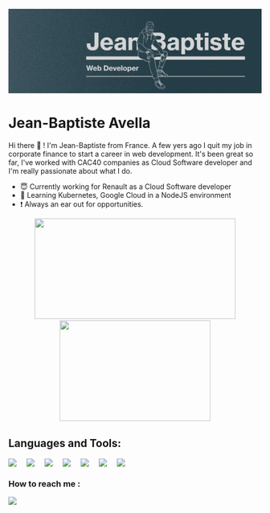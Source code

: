 [![AvellaJB Github Banner](./assets/banner.jpg)](https://twitter.com/avella_jb)

# Jean-Baptiste Avella

Hi there 👋 ! I'm Jean-Baptiste from France. A few yers ago I quit my job in corporate finance to start a career in web development.
It's been great so far, I've worked with CAC40 companies as Cloud Software developer and I'm really passionate about what I do.

- :innocent: Currently working for Renault as a Cloud Software developer
- 🌱 Learning Kubernetes, Google Cloud in a NodeJS environment
- :exclamation: Always an ear out for opportunities.

<div align="center">
<a href="https://github.com/AvellaJB?tab=repositories">
<img height="200rem" width="400rem" src="https://github-readme-stats.vercel.app/api?username=AvellaJB&show_icons=true&theme=tokyonight">
<img height="200rem" width="300rem" src="https://github-readme-stats.vercel.app/api/top-langs/?username=AvellaJB&layout=compact&theme=tokyonight">
</a>
</div>

## Languages and Tools:

<img align="left" width="25px"  src="https://cdn.jsdelivr.net/gh/devicons/devicon/icons/vscode/vscode-original.svg" style="padding-right:11px;" />
<img align="left" width="25px"  src="https://cdn.jsdelivr.net/gh/devicons/devicon/icons/html5/html5-original.svg" style="padding-right:11px;" />
<img align="left" width="25px" src="https://cdn.jsdelivr.net/gh/devicons/devicon/icons/css3/css3-original.svg" style="padding-right:11px;"/>
<img align="left" width="25px" src="https://cdn.jsdelivr.net/gh/devicons/devicon/icons/javascript/javascript-original.svg" style="padding-right:11px;" />
<img align="left" width="25px" src="https://cdn.jsdelivr.net/gh/devicons/devicon/icons/react/react-original.svg"  style="padding-right:11px;" />
<img align="left" width="25px" src="https://cdn.jsdelivr.net/gh/devicons/devicon/icons/nodejs/nodejs-original.svg" style="padding-right:11px;" />
<img align="left" width="25px" src="https://cdn.jsdelivr.net/gh/devicons/devicon/icons/git/git-original.svg" style="padding-right:11px;" />

<br/>

### How to reach me :

[<img  align="left" width="25px" src="https://cdn.jsdelivr.net/gh/devicons/devicon/icons/linkedin/linkedin-original.svg" style="padding-right:11px;" />](https://www.linkedin.com/in/jean-baptiste-avella-7b0506107/)

<!---
AvellaJB/AvellaJB is a ✨ special ✨ repository because its `README.md` (this file) appears on your GitHub profile.
You can click the Preview link to take a look at your changes.
--->
